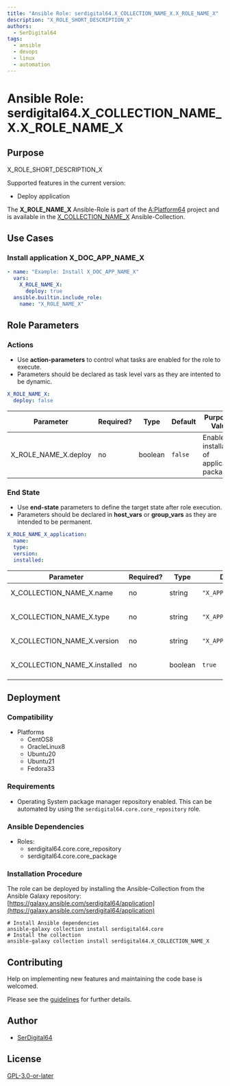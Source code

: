 ```yaml
---
title: "Ansible Role: serdigital64.X_COLLECTION_NAME_X.X_ROLE_NAME_X"
description: "X_ROLE_SHORT_DESCRIPTION_X"
authors:
  - SerDigital64
tags:
  - ansible
  - devops
  - linux
  - automation
---
```


# Ansible Role: serdigital64.X_COLLECTION_NAME_X.X_ROLE_NAME_X

## Purpose

X_ROLE_SHORT_DESCRIPTION_X

Supported features in the current version:

- Deploy application

The **X_ROLE_NAME_X** Ansible-Role is part of the [A:Platform64](https://aplatform64.readthedocs.io) project and is available in the [X_COLLECTION_NAME_X](../collections/X_COLLECTION_NAME_X.md) Ansible-Collection.

## Use Cases

### Install application X_DOC_APP_NAME_X

```yaml
- name: "Example: Install X_DOC_APP_NAME_X"
  vars:
    X_ROLE_NAME_X:
      deploy: true
  ansible.builtin.include_role:
    name: "X_ROLE_NAME_X"
```

## Role Parameters

### Actions

- Use **action-parameters** to control what tasks are enabled for the role to execute.
- Parameters should be declared as task level vars as they are intented to be dynamic.

```yaml
X_ROLE_NAME_X:
  deploy: false
```

| Parameter            | Required? | Type    | Default | Purpose / Value                             |
| -------------------- | --------- | ------- | ------- | ------------------------------------------- |
| X_ROLE_NAME_X.deploy | no        | boolean | `false` | Enable installation of application packages |

### End State

- Use **end-state** parameters to define the target state after role execution.
- Parameters should be declared in **host_vars** or **group_vars** as they are intended to be permanent.

```yaml
X_ROLE_NAME_X_application:
  name:
  type:
  version:
  installed:
```

| Parameter                     | Required? | Type    | Default             | Purpose / Value                                  |
| ----------------------------- | --------- | ------- | ------------------- | ------------------------------------------------ |
| X_COLLECTION_NAME_X.name      | no        | string  | `"X_APP_ID_X"`      | Define application X_COLLECTION_NAME_X           |
| X_COLLECTION_NAME_X.type      | no        | string  | `"X_APP_TYPE_X"`    | Select application type from X_COLLECTION_NAME_X |
| X_COLLECTION_NAME_X.version   | no        | string  | `"X_APP_VERSION_X"` | Select application version from profile          |
| X_COLLECTION_NAME_X.installed | no        | boolean | `true`              | Set application package end X_COLLECTION_NAME_X  |

## Deployment

### Compatibility

- Platforms
  - CentOS8
  - OracleLinux8
  - Ubuntu20
  - Ubuntu21
  - Fedora33

### Requirements

- Operating System package manager repository enabled. This can be automated by using the `serdigital64.core.core_repository` role.

### Ansible Dependencies

- Roles:
  - serdigital64.core.core_repository
  - serdigital64.core.core_package

### Installation Procedure

The role can be deployed by installing the Ansible-Collection from the Ansible Galaxy repository: [https://galaxy.ansible.com/serdigital64/application](https://galaxy.ansible.com/serdigital64/application)

```shell
# Install Ansible dependencies
ansible-galaxy collection install serdigital64.core
# Install the collection
ansible-galaxy collection install serdigital64.X_COLLECTION_NAME_X
```

## Contributing

Help on implementing new features and maintaining the code base is welcomed.

Please see the [guidelines](../contributing/guidelines.md) for further details.

## Author

- [SerDigital64](https://github.com/serdigital64)

## License

[GPL-3.0-or-later](https://www.gnu.org/licenses/gpl-3.0.txt)
